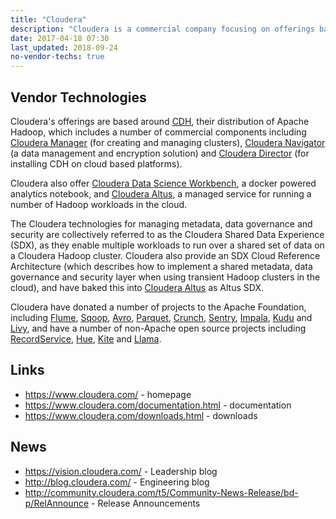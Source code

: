 ```yaml
---
title: "Cloudera"
description: "Cloudera is a commercial company focusing on offerings based around an Apache Hadoop distribution that's supplemented with a number of commercial components, distributed as a free express version (with cut down versions of some of the commercial components), and as an enterprise version with an annual subscription fee.  They are extreemly active in the Apache open source space, with committers on all the technologies they distribute, and with a history of donating projects to the Apache Foundation that they have either initiated or acquired.  Formed in 2008 by ex-employees from Google, Yahoo, Facebook and Oracle, with Doug Cutting, the original author of Hadoop, joining in 2009 as Chief Architect."
date: 2017-04-18 07:30
last_updated: 2018-09-24
no-vendor-techs: true
---
```

## Vendor Technologies

Cloudera's offerings are based around [CDH](/technologies/cloudera-cdh/), their distribution of Apache Hadoop, which includes a number of commercial components including [Cloudera Manager](/technologies/cloudera-manager/) (for creating and managing clusters), [Cloudera Navigator](/technologies/cloudera-navigator/) (a data management and encryption solution) and [Cloudera Director](/technologies/cloudera-director/) (for installing CDH on cloud based platforms).

Cloudera also offer [Cloudera Data Science Workbench](/technologies/cloudera-data-science-workbench), a docker powered analytics notebook, and [Cloudera Altus](/technologies/cloudera-altus), a managed service for running a number of Hadoop workloads in the cloud.

The Cloudera technologies for managing metadata, data governance and security are collectively referred to as the Cloudera Shared Data Experience (SDX), as they enable multiple workloads to run over a shared set of data on a Cloudera Hadoop cluster.  Cloudera also provide an SDX Cloud Reference Architecture (which describes how to implement a shared metadata, data governance and security layer when using transient Hadoop clusters in the cloud), and have baked this into [Cloudera Altus](/technologies/cloudera-altus) as Altus SDX.

Cloudera have donated a number of projects to the Apache Foundation, including [Flume](/technologies/apache-flume), [Sqoop](/technologies/apache-sqoop), [Avro](/technologies/apache-avro), [Parquet](/technologies/apache-parquet), [Crunch](/technologies/apache-crunch), [Sentry](/technologies/apache-sentry), [Impala](/technologies/apache-impala), [Kudu](/technologies/apache-kudu) and [Livy](/technologies/apache-livy), and have a number of non-Apache open source projects including [RecordService](/technologies/recordservice), [Hue](/technologies/hue), [Kite](/technologies/kite) and [Llama](/technologies/llama).

## Links

* <https://www.cloudera.com/> - homepage
* <https://www.cloudera.com/documentation.html> - documentation
* <https://www.cloudera.com/downloads.html> - downloads

## News

* <https://vision.cloudera.com/> - Leadership blog
* <http://blog.cloudera.com/> - Engineering blog
* <http://community.cloudera.com/t5/Community-News-Release/bd-p/RelAnnounce> - Release Announcements